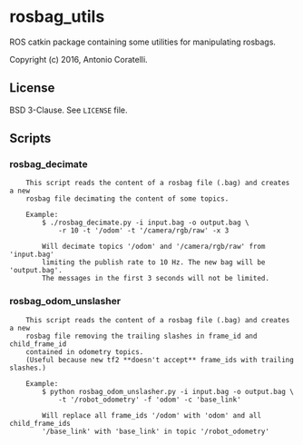 # rosbag_utils

ROS catkin package containing some utilities for manipulating rosbags.

Copyright (c) 2016, Antonio Coratelli.


## License

BSD 3-Clause. See `LICENSE` file.


## Scripts

### rosbag_decimate
```
    This script reads the content of a rosbag file (.bag) and creates a new
    rosbag file decimating the content of some topics.
    
    Example:
        $ ./rosbag_decimate.py -i input.bag -o output.bag \
            -r 10 -t '/odom' -t '/camera/rgb/raw' -x 3
        
        Will decimate topics '/odom' and '/camera/rgb/raw' from 'input.bag'
        limiting the publish rate to 10 Hz. The new bag will be 'output.bag'.
        The messages in the first 3 seconds will not be limited.
```

### rosbag_odom_unslasher
```
    This script reads the content of a rosbag file (.bag) and creates a new
    rosbag file removing the trailing slashes in frame_id and child_frame_id
    contained in odometry topics.
    (Useful because new tf2 **doesn't accept** frame_ids with trailing slashes.)
    
    Example:
        $ python rosbag_odom_unslasher.py -i input.bag -o output.bag \
            -t '/robot_odometry' -f 'odom' -c 'base_link'
        
        Will replace all frame_ids '/odom' with 'odom' and all child_frame_ids
        '/base_link' with 'base_link' in topic '/robot_odometry'
```
